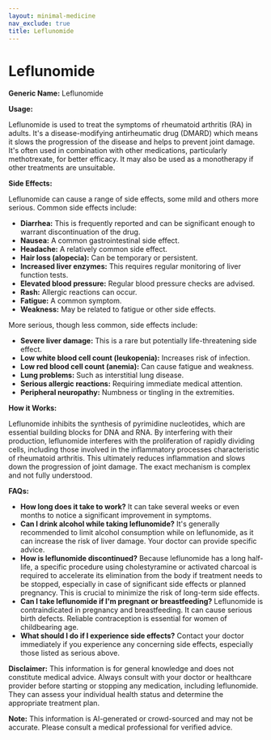```yaml
---
layout: minimal-medicine
nav_exclude: true
title: Leflunomide
---
```


# Leflunomide

**Generic Name:** Leflunomide

**Usage:**

Leflunomide is used to treat the symptoms of rheumatoid arthritis (RA) in adults. It's a disease-modifying antirheumatic drug (DMARD) which means it slows the progression of the disease and helps to prevent joint damage.  It's often used in combination with other medications, particularly methotrexate, for better efficacy.  It may also be used as a monotherapy if other treatments are unsuitable.


**Side Effects:**

Leflunomide can cause a range of side effects, some mild and others more serious.  Common side effects include:

* **Diarrhea:** This is frequently reported and can be significant enough to warrant discontinuation of the drug.
* **Nausea:**  A common gastrointestinal side effect.
* **Headache:**  A relatively common side effect.
* **Hair loss (alopecia):** Can be temporary or persistent.
* **Increased liver enzymes:**  This requires regular monitoring of liver function tests.
* **Elevated blood pressure:**  Regular blood pressure checks are advised.
* **Rash:** Allergic reactions can occur.
* **Fatigue:** A common symptom.
* **Weakness:**  May be related to fatigue or other side effects.

More serious, though less common, side effects include:

* **Severe liver damage:** This is a rare but potentially life-threatening side effect.
* **Low white blood cell count (leukopenia):** Increases risk of infection.
* **Low red blood cell count (anemia):** Can cause fatigue and weakness.
* **Lung problems:**  Such as interstitial lung disease.
* **Serious allergic reactions:** Requiring immediate medical attention.
* **Peripheral neuropathy:** Numbness or tingling in the extremities.


**How it Works:**

Leflunomide inhibits the synthesis of pyrimidine nucleotides, which are essential building blocks for DNA and RNA. By interfering with their production, leflunomide interferes with the proliferation of rapidly dividing cells, including those involved in the inflammatory processes characteristic of rheumatoid arthritis. This ultimately reduces inflammation and slows down the progression of joint damage.  The exact mechanism is complex and not fully understood.


**FAQs:**

* **How long does it take to work?**  It can take several weeks or even months to notice a significant improvement in symptoms.
* **Can I drink alcohol while taking leflunomide?**  It's generally recommended to limit alcohol consumption while on leflunomide, as it can increase the risk of liver damage. Your doctor can provide specific advice.
* **How is leflunomide discontinued?**  Because leflunomide has a long half-life, a specific procedure using cholestyramine or activated charcoal is required to accelerate its elimination from the body if treatment needs to be stopped, especially in case of significant side effects or planned pregnancy.  This is crucial to minimize the risk of long-term side effects.
* **Can I take leflunomide if I'm pregnant or breastfeeding?**  Leflunomide is contraindicated in pregnancy and breastfeeding.  It can cause serious birth defects.  Reliable contraception is essential for women of childbearing age.
* **What should I do if I experience side effects?**  Contact your doctor immediately if you experience any concerning side effects, especially those listed as serious above.


**Disclaimer:** This information is for general knowledge and does not constitute medical advice.  Always consult with your doctor or healthcare provider before starting or stopping any medication, including leflunomide.  They can assess your individual health status and determine the appropriate treatment plan.


**Note:** This information is AI-generated or crowd-sourced and may not be accurate. Please consult a medical professional for verified advice.